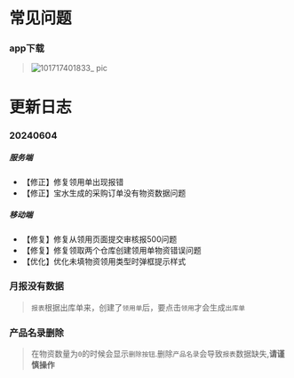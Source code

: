 

# 常见问题

### app下载

> ![101717401833_ pic](https://github.com/zhenyitech/baps/assets/6236022/a09a5480-06ed-4f11-8391-85d114d8197e)



# 更新日志

### 20240604

##### 服务端
- 【修正】修复领用单出现报错
- 【修正】宝水生成的采购订单没有物资数据问题

##### 移动端
- 【修复】修复从领用页面提交审核报500问题
- 【修复】修复领取两个仓库创建领用单物资错误问题
- 【优化】优化未填物资领用类型时弹框提示样式

### 月报没有数据

> `报表`根据出库单来，创建了`领用单`后，要点击`领用`才会生成`出库单`


### 产品名录删除

> 在物资数量为`0`的时候会显示`删除按钮`.删除`产品名录`会导致`报表`数据缺失,**请谨慎操作**
